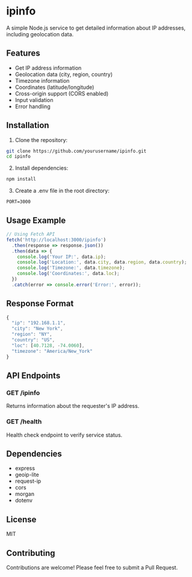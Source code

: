 # ipinfo

A simple Node.js service to get detailed information about IP addresses, including geolocation data.

## Features

- Get IP address information
- Geolocation data (city, region, country)
- Timezone information
- Coordinates (latitude/longitude)
- Cross-origin support (CORS enabled)
- Input validation
- Error handling

## Installation

1. Clone the repository:

```bash
git clone https://github.com/yourusername/ipinfo.git
cd ipinfo
```

2. Install dependencies:

```bash
npm install
```

3. Create a .env file in the root directory:

```plaintext
PORT=3000
```

## Usage Example

```javascript
// Using Fetch API
fetch('http://localhost:3000/ipinfo')
  .then(response => response.json())
  .then(data => {
    console.log('Your IP:', data.ip);
    console.log('Location:', data.city, data.region, data.country);
    console.log('Timezone:', data.timezone);
    console.log('Coordinates:', data.loc);
  })
  .catch(error => console.error('Error:', error));
```

## Response Format

```javascript
{
  "ip": "192.168.1.1",
  "city": "New York",
  "region": "NY",
  "country": "US",
  "loc": [40.7128, -74.0060],
  "timezone": "America/New_York"
}
```

## API Endpoints

### GET /ipinfo
Returns information about the requester's IP address.

### GET /health
Health check endpoint to verify service status.

## Dependencies

- express
- geoip-lite
- request-ip
- cors
- morgan
- dotenv

## License

MIT

## Contributing

Contributions are welcome! Please feel free to submit a Pull Request.
